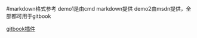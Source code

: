 #markdown格式参考
demo1是由cmd markdown提供
demo2由msdn提供，全部都可用于gitbook

[gitbook插件](http://gitbook.zhangjikai.com/bookjson.html)

